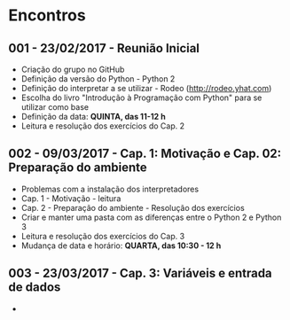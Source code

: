 # Encontros

## 001 - 23/02/2017 - Reunião Inicial

* Criação do grupo no GitHub
* Definição da versão do Python - Python 2
* Definição do interpretar a se utilizar - Rodeo (http://rodeo.yhat.com)
* Escolha do livro "Introdução à Programação com Python" para se utilizar como base
* Definição da data: **QUINTA, das 11-12 h**
* Leitura e resolução dos exercícios do Cap. 2

## 002 - 09/03/2017 - Cap. 1: Motivação e Cap. 02: Preparação do ambiente
 
* Problemas com a instalação dos interpretadores
* Cap. 1 - Motivação - leitura
* Cap. 2 - Preparação do ambiente - Resolução dos exercícios
* Criar e manter uma pasta com as diferenças entre o Python 2 e Python 3
* Leitura e resolução dos exercícios do Cap. 3
* Mudança de data e horário: **QUARTA, das 10:30 - 12 h**

## 003 - 23/03/2017 - Cap. 3: Variáveis e entrada de dados

* 
